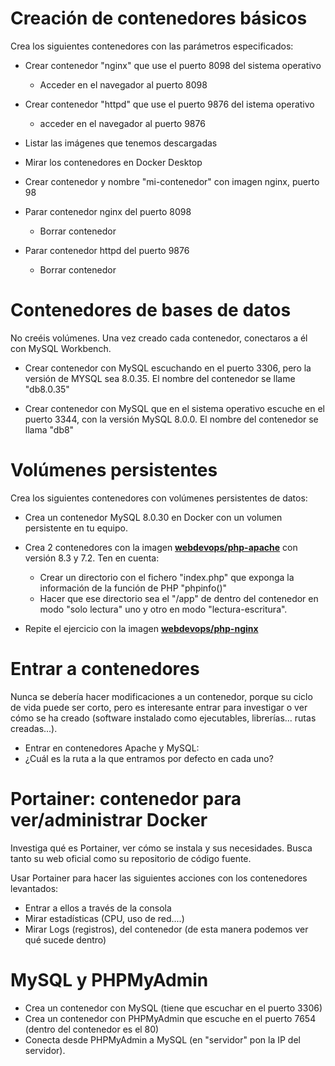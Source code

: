 
# Creación de contenedores básicos

Crea los siguientes contenedores con las parámetros especificados:

- Crear contenedor "nginx" que use el puerto 8098 del sistema operativo
  - Acceder en el navegador al puerto 8098

- Crear contenedor "httpd" que use el puerto 9876 del istema operativo
  - acceder en el navegador al puerto 9876

- Listar las imágenes que tenemos descargadas

- Mirar los contenedores en Docker Desktop

- Crear contenedor y nombre "mi-contenedor" con imagen nginx, puerto 98

- Parar contenedor nginx del puerto 8098
  - Borrar contenedor

- Parar contenedor httpd del puerto 9876
  - Borrar contenedor


# Contenedores de bases de datos

No creéis volúmenes. Una vez creado cada contenedor, conectaros a él con MySQL Workbench.

- Crear contenedor con MySQL escuchando en el puerto 3306, pero la versión de MYSQL sea 8.0.35. El nombre del contenedor se llame "db8.0.35"

- Crear contenedor con MySQL que en el sistema operativo escuche en el puerto 3344, con la versión MySQL 8.0.0. El nombre del contenedor se llama "db8"


# Volúmenes persistentes

Crea los siguientes contenedores con volúmenes persistentes de datos:

- Crea un contenedor MySQL 8.0.30 en Docker con un volumen persistente en tu equipo.

- Crea 2 contenedores con la imagen **[webdevops/php-apache](https://hub.docker.com/r/webdevops/php-apache)** con versión 8.3 y 7.2. Ten en cuenta:
  - Crear un directorio con el fichero "index.php" que exponga la información de la función de PHP "phpinfo()"
  - Hacer que ese directorio sea el "/app" de dentro del contenedor en modo "solo lectura" uno y otro en modo "lectura-escritura".
- Repite el ejercicio con la imagen **[webdevops/php-nginx](https://hub.docker.com/r/webdevops/php-nginx)**


# Entrar a contenedores

Nunca se debería hacer modificaciones a un contenedor, porque su ciclo de vida puede ser corto, pero es interesante entrar para investigar o ver cómo se ha creado (software instalado como ejecutables, librerías... rutas creadas...).

- Entrar en contenedores Apache y MySQL:
 - ¿Cuál es la ruta a la que entramos por defecto en cada uno?


# Portainer: contenedor para ver/administrar Docker

Investiga qué es Portainer, ver cómo se instala y sus necesidades. Busca tanto su web oficial como su repositorio de código fuente.

Usar Portainer para hacer las siguientes acciones con los contenedores levantados:

- Entrar a ellos a través de la consola
- Mirar estadísticas (CPU, uso de red....)
- Mirar Logs (registros), del contenedor (de esta manera podemos ver qué sucede dentro)


# MySQL y PHPMyAdmin

- Crea un contenedor con MySQL (tiene que escuchar en el puerto 3306)
- Crea un contenedor con PHPMyAdmin que escuche en el puerto 7654 (dentro del contenedor es el 80)
- Conecta desde PHPMyAdmin a MySQL (en "servidor" pon la IP del servidor).

